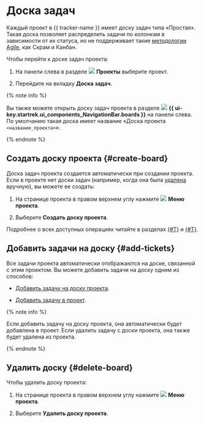 # Доска задач

Каждый проект в {{ tracker-name }} имеет доску задач типа «Простая». Такая доска позволяет распределить задачи по колонкам в зависимости от их статуса, но не поддерживает такие [методологии Agile](../glossary.md#rus-g), как Скрам и Канбан.

Чтобы перейти к доске задач проекта:

1. На панели слева в разделе ![](../../_assets/tracker/svg/project.svg)&nbsp;**Проекты** выберите проект.

1. Перейдите на вкладку **Доска задач**.

{% note info %}

Вы также можете открыть доску задач проекта в разделе ![](../../_assets/tracker/svg/boards.svg) **{{ ui-key.startrek.ui_components_NavigationBar.boards }}** на панели слева. По умолчанию такая доска имеет название «Доска проекта `<название_проекта>`».

{% endnote %}

## Создать доску проекта {#create-board}

Доска задач проекта создается автоматически при создании проекта. Если в проекте нет доски задач (например, когда она была [удалена](#delete-board) вручную), вы можете ее создать:

1. На странице проекта в правом верхнем углу нажмите ![](../../_assets/horizontal-ellipsis.svg) **Меню проекта**.

1. Выберите **Создать доску проекта**.

Подробнее о всех доступных операциях читайте в разделах [{#T}](./agile-new-set-board.md) и [{#T}](./agile-new-issues.md).

## Добавить задачи на доску {#add-tickets}

Все задачи проекта автоматически отображаются на доске, связанной с этим проектом. Вы можете добавить задачи на доску одним из способов:

* [Добавить задачу на доску проекта](./agile-new-set-board.md#add-task). 

* [Добавить задачу в проект](./create-project.md#add-tickets).

{% note info %}

Если добавить задачу на доску проекта, она автоматически будет добавлена в проект. Если удалить задачу с доски проекта, она также будет удалена из проекта.

{% endnote %}

## Удалить доску {#delete-board}

Чтобы удалить доску проекта:

1. На странице проекта в правом верхнем углу нажмите ![](../../_assets/horizontal-ellipsis.svg) **Меню проекта**.

1. Выберите **Удалить доску проекта**.

